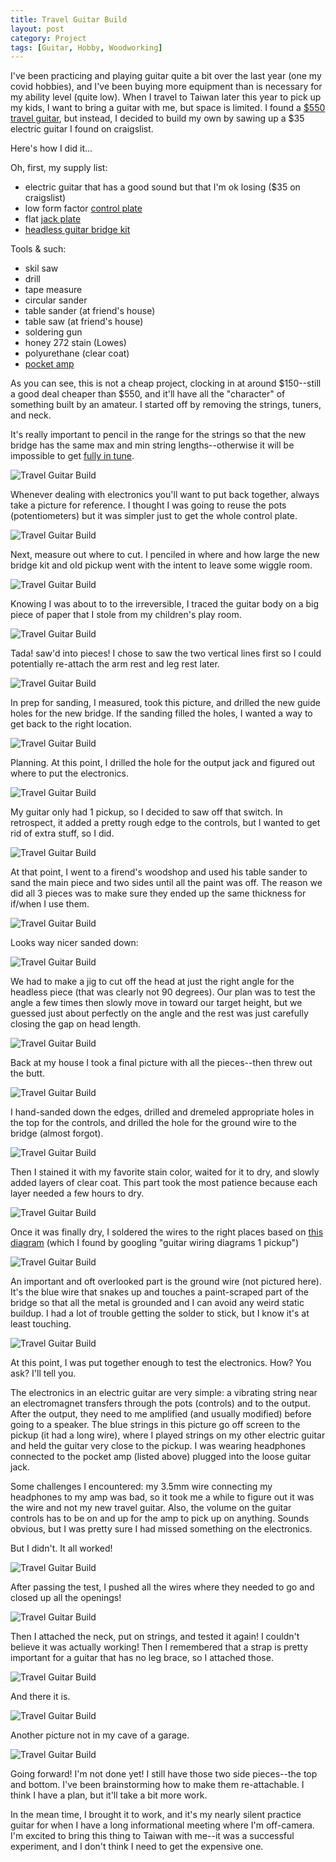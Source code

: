 ```yaml
---
title: Travel Guitar Build
layout: post
category: Project
tags: [Guitar, Hobby, Woodworking]
---
```


I've been practicing and playing guitar quite a bit over the last year (one my covid hobbies), and I've been buying more equipment than is necessary for my ability level (quite low). When I travel to Taiwan later this year to pick up my kids, I want to bring a guitar with me, but space is limited. I found a [$550 travel guitar](https://www.amazon.com/dp/B07QPSHN5C), but instead, I decided to build my own by sawing up a $35 electric guitar I found on craigslist.

Here's how I did it...

<!-- more -->

Oh, first, my supply list:
- electric guitar that has a good sound but that I'm ok losing ($35 on craigslist)
- low form factor [control plate](https://www.amazon.com/gp/product/B08CN5D1BP)
- flat [jack plate](https://www.amazon.com/gp/product/B083331C5J)
- [headless guitar bridge kit](https://www.amazon.com/gp/product/B075XQKXDW)

Tools & such:
- skil saw
- drill
- tape measure
- circular sander
- table sander (at friend's house)
- table saw (at friend's house)
- soldering gun
- honey 272 stain (Lowes)
- polyurethane (clear coat)
- [pocket amp](https://www.amazon.com/gp/product/B07W3K92ZM)

As you can see, this is not a cheap project, clocking in at around $150--still a good deal cheaper than $550, and it'll have all the "character" of something built by an amateur. I started off by removing the strings, tuners, and neck.

It's really important to pencil in the range for the strings so that the new bridge has the same max and min string lengths--otherwise it will be impossible to get [fully in tune](https://www.sweetwater.com/sweetcare/articles/guitar-setup-part-3-intonation/).

![Travel Guitar Build](/public/images/travel-guitar/travel-guitar-00.jpg)

Whenever dealing with electronics you'll want to put back together, always take a picture for reference. I thought I was going to reuse the pots (potentiometers) but it was simpler just to get the whole control plate.

![Travel Guitar Build](/public/images/travel-guitar/travel-guitar-01.jpg)

Next, measure out where to cut. I penciled in where and how large the new bridge kit and old pickup went with the intent to leave some wiggle room.

![Travel Guitar Build](/public/images/travel-guitar/travel-guitar-02.jpg)

Knowing I was about to to the irreversible, I traced the guitar body on a big piece of paper that I stole from my children's play room.

![Travel Guitar Build](/public/images/travel-guitar/travel-guitar-03.jpg)

Tada! saw'd into pieces! I chose to saw the two vertical lines first so I could potentially re-attach the arm rest and leg rest later.

![Travel Guitar Build](/public/images/travel-guitar/travel-guitar-04.jpg)

In prep for sanding, I measured, took this picture, and drilled the new guide holes for the new bridge. If the sanding filled the holes, I wanted a way to get back to the right location.

![Travel Guitar Build](/public/images/travel-guitar/travel-guitar-05.jpg)

Planning. At this point, I drilled the hole for the output jack and figured out where to put the electronics.

![Travel Guitar Build](/public/images/travel-guitar/travel-guitar-06.jpg)

My guitar only had 1 pickup, so I decided to saw off that switch. In retrospect, it added a pretty rough edge to the controls, but I wanted to get rid of extra stuff, so I did.

![Travel Guitar Build](/public/images/travel-guitar/travel-guitar-07.jpg)

At that point, I went to a firend's woodshop and used his table sander to sand the main piece and two sides until all the paint was off. The reason we did all 3 pieces was to make sure they ended up the same thickness for if/when I use them.

![Travel Guitar Build](/public/images/travel-guitar/travel-guitar-08.jpg)

Looks way nicer sanded down:

![Travel Guitar Build](/public/images/travel-guitar/travel-guitar-09.jpg)

We had to make a jig to cut off the head at just the right angle for the headless piece (that was clearly not 90 degrees). Our plan was to test the angle a few times then slowly move in toward our target height, but we guessed just about perfectly on the angle and the rest was just carefully closing the gap on head length.

![Travel Guitar Build](/public/images/travel-guitar/travel-guitar-10.jpg)

Back at my house I took a final picture with all the pieces--then threw out the butt.

![Travel Guitar Build](/public/images/travel-guitar/travel-guitar-11.jpg)

I hand-sanded down the edges, drilled and dremeled appropriate holes in the top for the controls, and drilled the hole for the ground wire to the bridge (almost forgot).

![Travel Guitar Build](/public/images/travel-guitar/travel-guitar-12.jpg)

Then I stained it with my favorite stain color, waited for it to dry, and slowly added layers of clear coat. This part took the most patience because each layer needed a few hours to dry.

![Travel Guitar Build](/public/images/travel-guitar/travel-guitar-13.jpg)

Once it was finally dry, I soldered the wires to the right places based on [this diagram](https://i.pinimg.com/736x/d7/ae/b0/d7aeb086576b397749187a447671e568.jpg) (which I found by googling "guitar wiring diagrams 1 pickup")

![Travel Guitar Build](/public/images/travel-guitar/travel-guitar-14.jpg)

An important and oft overlooked part is the ground wire (not pictured here). It's the blue wire that snakes up and touches a paint-scraped part of the bridge so that all the metal is grounded and I can avoid any weird static buildup. I had a lot of trouble getting the solder to stick, but I know it's at least touching.

![Travel Guitar Build](/public/images/travel-guitar/travel-guitar-15.jpg)

At this point, I was put together enough to test the electronics. How? You ask? I'll tell you.

The electronics in an electric guitar are very simple: a vibrating string near an electromagnet transfers through the pots (controls) and to the output. After the output, they need to me amplified (and usually modified) before going to a speaker. The blue strings in this picture go off screen to the pickup (it had a long wire), where I played strings on my other electric guitar and held the guitar very close to the pickup. I was wearing headphones connected to the pocket amp (listed above) plugged into the loose guitar jack.

Some challenges I encountered: my 3.5mm wire connecting my headphones to my amp was bad, so it took me a while to figure out it was the wire and not my new travel guitar. Also, the volume on the guitar controls has to be on and up for the amp to pick up on anything. Sounds obvious, but I was pretty sure I had missed something on the electronics.

But I didn't. It all worked!

![Travel Guitar Build](/public/images/travel-guitar/travel-guitar-16.jpg)

After passing the test, I pushed all the wires where they needed to go and closed up all the openings!

![Travel Guitar Build](/public/images/travel-guitar/travel-guitar-17.jpg)

Then I attached the neck, put on strings, and tested it again! I couldn't believe it was actually working! Then I remembered that a strap is pretty important for a guitar that has no leg brace, so I attached those.

![Travel Guitar Build](/public/images/travel-guitar/travel-guitar-18.jpg)

And there it is.

![Travel Guitar Build](/public/images/travel-guitar/travel-guitar-19.jpg)

Another picture not in my cave of a garage.

![Travel Guitar Build](/public/images/travel-guitar/travel-guitar-20.jpg)

Going forward! I'm not done yet! I still have those two side pieces--the top and bottom. I've been brainstorming how to make them re-attachable. I think I have a plan, but it'll take a bit more work.

In the mean time, I brought it to work, and it's my nearly silent practice guitar for when I have a long informational meeting where I'm off-camera. I'm excited to bring this thing to Taiwan with me--it was a successful experiment, and I don't think I need to get the expensive one.
